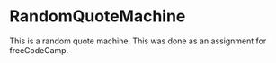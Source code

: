 # RandomQuoteMachine
This is a random quote machine. This was done as an assignment for freeCodeCamp.
